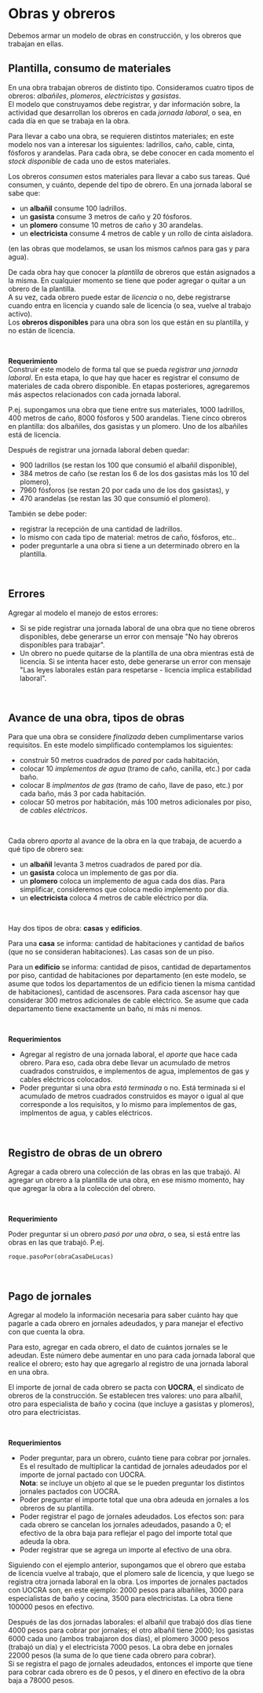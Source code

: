 # Obras y obreros
Debemos armar un modelo de obras en construcción, y los obreros que trabajan en ellas.


## Plantilla, consumo de materiales
En una obra trabajan obreros de distinto tipo. Consideramos cuatro tipos de obreros: _albañiles_, _plomeros_, _electricistas_ y _gasistas_.  
El modelo que construyamos debe registrar, y dar información sobre, la actividad que desarrollan los obreros en cada _jornada laboral_, o sea, en cada día en que se trabaja en la obra. 

Para llevar a cabo una obra, se requieren distintos materiales; en este modelo nos van a interesar los siguientes: ladrillos, caño, cable, cinta, fósforos y arandelas.
Para cada obra, se debe conocer en cada momento el _stock disponible_ de cada uno de estos materiales. 

Los obreros _consumen_ estos materiales para llevar a cabo sus tareas. Qué consumen, y cuánto, depende del tipo de obrero. En una jornada laboral se sabe que:
* un **albañil** consume 100 ladrillos.
* un **gasista** consume 3 metros de caño y 20 fósforos.
* un **plomero** consume 10 metros de caño y 30 arandelas.
* un **electricista** consume 4 metros de cable y un rollo de cinta aisladora.

(en las obras que modelamos, se usan los mismos cañnos para gas y para agua).

De cada obra hay que conocer la _plantilla_ de obreros que están asignados a la misma.
En cualquier momento se tiene que poder agregar o quitar a un obrero de la plantilla.   
A su vez, cada obrero puede estar de _licencia_ o no, debe registrarse cuando entra en licencia y cuando sale de licencia (o sea, vuelve al trabajo activo).  
Los **obreros disponibles** para una obra son los que están en su plantilla, y no están de licencia. 

<!---
Se deben considerar cuatro tipos de obreros: _albañiles_, _plomeros_, _electricistas_ y _gasistas_. En cada _jornada de trabajo_:
* un **albañil** _consume_ 100 ladrillos; su _aporte_ es levantar 3 metros cuadrados de pared.
* un **gasista** _consume_ 3 metros de caño y 20 fósforos, su _aporte_ es colocar 3 metros de caño de gas (es el caño que consumió).
* un **plomero** _consume_ 10 metros de caño y 30 arandelas, su _aporte_ es colocar 9 metros de caño de agua (son 9 de los 10 metros que consume; el resto es desperdicio).
* un **electricista** _consume_ 4 metros de cable y un rollo de cinta aisladora, su _aporte_ es colocar los 4 metros de cable.
--->
 
<br> 

**Requerimiento**  
Construir este modelo de forma tal que se pueda _registrar una jornada laboral_. 
En esta etapa, lo que hay que hacer es registrar el consumo de materiales de cada obrero disponible. En etapas posteriores, agregaremos más aspectos relacionados con cada jornada laboral.

P.ej. supongamos una obra que tiene entre sus materiales, 1000 ladrillos, 400 metros de caño, 8000 fósforos y 500 arandelas. Tiene cinco obreros en plantilla: dos albañiles, dos gasistas y un plomero. Uno de los albañiles está de licencia.

Después de registrar una jornada laboral deben quedar: 
* 900 ladrillos (se restan los 100 que consumió el albañil disponible), 
* 384 metros de caño (se restan los 6 de los dos gasistas más los 10 del plomero),
* 7960 fósforos (se restan 20 por cada uno de los dos gasistas), y
* 470 arandelas (se restan las 30 que consumió el plomero).

También se debe poder:
* registrar la recepción de una cantidad de ladrillos.
* lo mismo con cada tipo de material: metros de caño, fósforos, etc..
* poder preguntarle a una obra si tiene a un determinado obrero en la plantilla. 


<br>

## Errores
Agregar al modelo el manejo de estos errores:
* Si se pide registrar una jornada laboral de una obra que no tiene obreros disponibles, debe generarse un error con mensaje "No hay obreros disponibles para trabajar".
* Un obrero no puede quitarse de la plantilla de una obra mientras está de licencia. Si se intenta hacer esto, debe generarse un error con mensaje "Las leyes laborales están para respetarse - licencia implica estabilidad laboral". 


<br> 

## Avance de una obra, tipos de obras
Para que una obra se considere _finalizada_ deben cumplimentarse varios requisitos.
En este modelo simplificado contemplamos los siguientes:  
* construir 50 metros cuadrados de _pared_ por cada habitación, 
* colocar 10 _implementos de agua_ (tramo de caño, canilla, etc.) por cada baño.
* colocar 8 _implmentos de gas_ (tramo de caño, llave de paso, etc.) por cada baño, más 3 por cada habitación.
* colocar 50 metros por habitación, más 100 metros adicionales por piso, de _cables eléctricos_.

<br> 

Cada obrero _aporta_ al avance de la obra en la que trabaja, de acuerdo a qué tipo de obrero sea:
* un **albañil** levanta 3 metros cuadrados de pared por día.
* un **gasista** coloca un implemento de gas por día.
* un **plomero** coloca un implemento de agua cada dos días. Para simplificar, consideremos que coloca medio implemento por día.
* un **electricista** coloca 4 metros de cable eléctrico por día.


<br>

Hay dos tipos de obra: **casas** y **edificios**. 

Para una **casa** se informa: cantidad de habitaciones y cantidad de baños (que no se consideran habitaciones). Las casas son de un piso.

Para un **edificio** se informa: cantidad de pisos, cantidad de departamentos por piso, cantidad de habitaciones por departamento (en este modelo, se asume que todos los departamentos de un edificio tienen la misma cantidad de habitaciones), cantidad de ascensores. Para cada ascensor hay que considerar 300 metros adicionales de cable eléctrico. Se asume que cada departamento tiene exactamente un baño, ni más ni menos.

<br> 

**Requerimientos**    
* Agregar al registro de una jornada laboral, el _aporte_ que hace cada obrero. Para eso, cada obra debe llevar un acumulado de metros cuadrados construidos, e implementos de agua, implementos de gas y cables eléctricos colocados.
* Poder preguntar si una obra _está terminada_ o no. Está terminada si el acumulado de metros cuadrados construidos es mayor o igual al que corresponde a los requisitos, y lo mismo para implementos de gas, implmentos de agua, y cables eléctricos.


<br>

## Registro de obras de un obrero 
Agregar a cada obrero una colección de las obras en las que trabajó. Al agregar un obrero a la plantilla de una obra, en ese mismo momento, hay que agregar la obra a la colección del obrero. 

<br> 

**Requerimiento**  

Poder preguntar si un obrero _pasó por una obra_, o sea, si está entre las obras en las que trabajó. P.ej. 
```
roque.pasoPor(obraCasaDeLucas)
```

<br>

## Pago de jornales
Agregar al modelo la información necesaria para saber cuánto hay que pagarle a cada obrero en jornales adeudados, y para manejar el efectivo con que cuenta la obra.

Para esto, agregar en cada obrero, el dato de cuántos jornales se le adeudan. Este número debe aumentar en uno para cada jornada laboral que realice el obrero; esto hay que agregarlo al registro de una jornada laboral en una obra.

El importe de jornal de cada obrero se pacta con **UOCRA**, el sindicato de obreros de la construcción. Se establecen tres valores: uno para albañil, otro para especialista de baño y cocina (que incluye a gasistas y plomeros), otro para electricistas.
 
<br> 

**Requerimientos**  
* Poder preguntar, para un obrero, cuánto tiene para cobrar por jornales. Es el resultado de multiplicar la cantidad de jornales adeudados por el importe de jornal pactado con UOCRA.  
**Nota**: se incluye un objeto al que se le pueden preguntar los distintos jornales pactados con UOCRA.
* Poder preguntar el importe total que una obra adeuda en jornales a los obreros de su plantilla.
* Poder registrar el pago de jornales adeudados. Los efectos son: para cada obrero se cancelan los jornales adeudados, pasando a 0; el efectivo de la obra baja para reflejar el pago del importe total que adeuda la obra.
* Poder registrar que se agrega un importe al efectivo de una obra.  

Siguiendo con el ejemplo anterior, supongamos que el obrero que estaba de licencia vuelve al trabajo, que el plomero sale de licencia, y que luego se registra otra jornada laboral en la obra. Los importes de jornales pactados con UOCRA son, en este ejemplo: 2000 pesos para albañiles, 3000 para especialistas de baño y cocina, 3500 para electricistas. La obra tiene 100000 pesos en efectivo.

Después de las dos jornadas laborales: el albañil que trabajó dos días tiene 4000 pesos para cobrar por jornales; el otro albañil tiene 2000; los gasistas 6000 cada uno (ambos trabajaron dos días), el plomero 3000 pesos (trabajó un día) y el electricista 7000 pesos. La obra debe en jornales 22000 pesos (la suma de lo que tiene cada obrero para cobrar).  
Si se registra el pago de jornales adeudados, entonces el importe que tiene para cobrar cada obrero es de 0 pesos, y el dinero en efectivo de la obra baja a 78000 pesos.     
  


